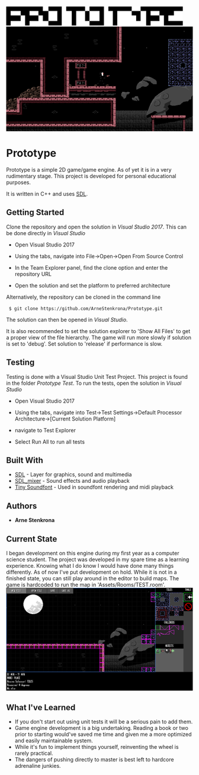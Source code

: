 ![In-Game Example](https://raw.githubusercontent.com/ArneStenkrona/Prototype/master/Examples%20Images/prototypeLogo.PNG)
![In-Game Example](https://raw.githubusercontent.com/ArneStenkrona/Prototype/master/Examples%20Images/example1.png)

# Prototype

Prototype is a simple 2D game/game engine. As of yet it is in a very 
rudimentary stage. This project is developed for personal educational purposes.

It is written in C++ and uses [SDL](https://www.libsdl.org/).


## Getting Started

Clone the repository and open the solution in *Visual Studio 2017*. 
This can be done directly in *Visual Studio*

* Open Visual Studio 2017

* Using the tabs, navigate into File->Open->Open From Source Control

* In the Team Explorer panel, find the clone option and enter the repository URL

* Open the solution and set the platform to preferred architecture

Alternatively, the repository can be cloned in the command line

```
 $ git clone https://github.com/ArneStenkrona/Prototype.git
```
The solution can then be opened in *Visual Studio*.

It is also recommended to set the solution explorer to 'Show All Files' to get a
proper view of the file hierarchy. The game will run more slowly if solution is set to
'debug'. Set solution to 'release' if performance is slow.

## Testing

Testing is done with a Visual Studio Unit Test Project. This project is found in the folder *Prototype Test*. 
To run the tests, open the solution in *Visual Studio*

* Open Visual Studio 2017

* Using the tabs, navigate into Test->Test Settings->Default Processor Architecture->[Current Solution Platform]

* navigate to Test Explorer

* Select Run All to run all tests

## Built With

* [SDL](https://www.libsdl.org/) - Layer for graphics, sound and multimedia
* [SDL_mixer](https://www.libsdl.org/projects/SDL_mixer/) - Sound effects and audio playback
* [Tiny Soundfont](https://github.com/schellingb/TinySoundFont) - Used in soundfont rendering and midi playback

## Authors

* **Arne Stenkrona** 

## Current State
I began development on this engine during my first year as a computer science student.
The project was developed in my spare time as a learning experience. Knowing what I do know I would have done many things differently. As of now I've put development on hold. While it is not in a finished state, you can still play around in the editor to build maps. The game is hardcoded to run the map in 'Assets/Rooms/TEST.room'.
![Editor Example](https://raw.githubusercontent.com/ArneStenkrona/Prototype/master/Examples%20Images/example2.png)

## What I've Learned
* If you don't start out using unit tests it will be a serious pain to add them.
* Game engine development is a big undertaking. Reading a book or two prior to starting would've saved me time and given me a more optimized and easily maintainable system.
* While it's fun to implement things yourself, reinventing the wheel is rarely practical.
* The dangers of pushing directly to master is best left to hardcore adrenaline junkies.
